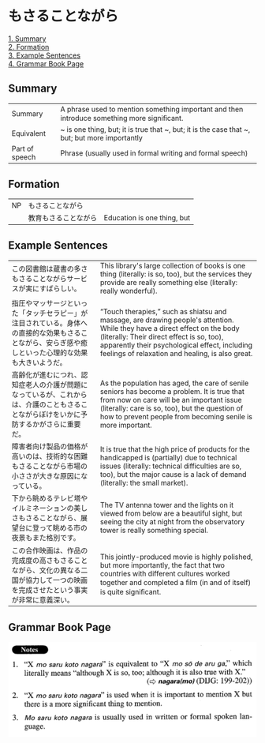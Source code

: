 # もさることながら

[1. Summary](#summary)<br>
[2. Formation](#formation)<br>
[3. Example Sentences](#example-sentences)<br>
[4. Grammar Book Page](#grammar-book-page)<br>


## Summary

<table><tr>   <td>Summary</td>   <td>A phrase used to mention something important and then introduce something more signiﬁcant.</td></tr><tr>   <td>Equivalent</td>   <td>~ is one thing, but; it is true that ~, but; it is the case that ~, but; but more importantly</td></tr><tr>   <td>Part of speech</td>   <td>Phrase (usually used in formal writing and formal speech)</td></tr></table>

## Formation

<table class="table"><tbody><tr class="tr head"><td class="td"><span class="bold">NP</span></td><td class="td"><span class="concept">もさることながら</span></td><td class="td"></td></tr><tr class="tr"><td class="td"></td><td class="td"><span>教育</span><span class="concept">もさることながら</span></td><td class="td"><span>Education is one thing, but</span></td></tr></tbody></table>

## Example Sentences

<table><tr>   <td>この図書館は蔵書の多さもさることながらサービスが実にすばらしい。</td>   <td>This library's large collection of books is one thing (literally: is so, too), but the services they provide are really something else (literally: really wonderful).</td></tr><tr>   <td>指圧やマッサージといった「タッチセラピー」が注目されている。身体への直接的な効果もさることながら、安らぎ感や癒しといった心理的な効果も大きいようだ。</td>   <td>“Touch therapies,” such as shiatsu and massage, are drawing people's attention. While they have a direct effect on the body (literally: Their direct effect is so, too), apparently their psychological effect, including feelings of relaxation and healing, is also great.</td></tr><tr>   <td>高齢化が進むにつれ、認知症老人の介護が問題になっているが、これからは、介護のこともさることながらぼけをいかに予防するかがさらに重要だ。</td>   <td>As the population has aged, the care of senile seniors has become a problem. It is true that from now on care will be an important issue (literally: care is so, too), but the question of how to prevent people from becoming senile is more important.</td></tr><tr>   <td>障害者向け製品の価格が高いのは、技術的な困難もさることながら市場の小ささが大きな原因になっている。</td>   <td>It is true that the high price of products for the handicapped is (partially) due to technical issues (literally: technical difficulties are so, too), but the major cause is a lack of demand (literally: the small market).</td></tr><tr>   <td>下から眺めるテレビ塔やイルミネーションの美しさもさることながら、展望台に登って眺める市の夜景もまた格別です。</td>   <td>The TV antenna tower and the lights on it viewed from below are a beautiful sight, but seeing the city at night from the observatory tower is really something special.</td></tr><tr>   <td>この合作映画は、作品の完成度の高さもさることながら、文化の異なる二国が協力して一つの映画を完成させたという事実が非常に意義深い。</td>   <td>This jointly-produced movie is highly polished, but more importantly, the fact that two countries with different cultures worked together and completed a ﬁlm (in and of itself) is quite signiﬁcant.</td></tr></table>

## Grammar Book Page

![](../img/Advancedもさることながら.png)

